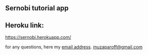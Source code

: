 Sernobi tutorial app
--------------------

Heroku link:
------------

https://sernobi.herokuapp.com/

for any questions, here my [email address](muzaparoff@gmail.com).
muzaparoff@gmail.com